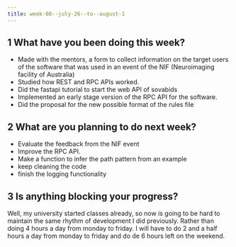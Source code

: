 ```yaml
---
title: week-08--july-26--to--august-1
---
```


## 1 What have you been doing this week?

- Made with the mentors, a form to collect information on the target users of the software that was used in an event of the NIF (Neuroimaging facility of Australia)
- Studied how REST and RPC APIs worked.
- Did the fastapi tutorial to start the web API of sovabids
- Implemented an early stage version of the RPC API for the software.
- Did the proposal for the new possible format of the rules file

## 2 What are you planning to do next week?

- Evaluate the feedback from the NIF event
- Improve the RPC API.
- Make a function to infer the path pattern from an example
- keep cleaning the code
- finish the logging functionality

## 3 Is anything blocking your progress?

Well, my university started classes already, so now is going to be hard to maintain the same rhythm of development I did previously. Rather than doing 4 hours a day from monday to friday. I will have to do 2 and a half hours a day from monday to friday and do de 6 hours left on the weekend.
